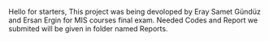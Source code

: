 Hello for starters,
This project was being devoloped by Eray Samet Gündüz and Ersan Ergin for MIS courses final exam.
Needed Codes and Report we submited will be given in folder named Reports.
